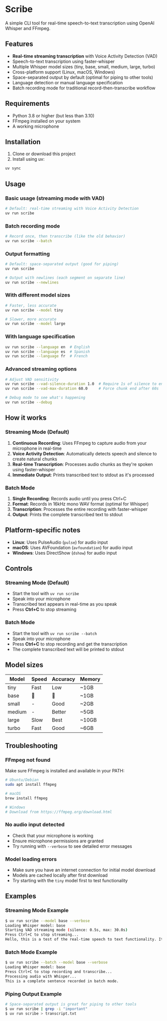 # Scribe

A simple CLI tool for real-time speech-to-text transcription using OpenAI Whisper and FFmpeg.

## Features

- **Real-time streaming transcription** with Voice Activity Detection (VAD)
- Speech-to-text transcription using faster-whisper
- Multiple Whisper model sizes (tiny, base, small, medium, large, turbo)
- Cross-platform support (Linux, macOS, Windows)
- Space-separated output by default (optimal for piping to other tools)
- Language detection or manual language specification
- Batch recording mode for traditional record-then-transcribe workflow

## Requirements

- Python 3.8 or higher (but less than 3.10)
- FFmpeg installed on your system
- A working microphone

## Installation

1. Clone or download this project
2. Install using uv:

```bash
uv sync
```

## Usage

### Basic usage (streaming mode with VAD)
```bash
# Default: real-time streaming with Voice Activity Detection
uv run scribe
```

### Batch recording mode
```bash
# Record once, then transcribe (like the old behavior)
uv run scribe --batch
```

### Output formatting
```bash
# Default: space-separated output (good for piping)
uv run scribe

# Output with newlines (each segment on separate line)
uv run scribe --newlines
```

### With different model sizes
```bash
# Faster, less accurate
uv run scribe --model tiny

# Slower, more accurate
uv run scribe --model large
```

### With language specification
```bash
uv run scribe --language en  # English
uv run scribe --language es  # Spanish
uv run scribe --language fr  # French
```

### Advanced streaming options
```bash
# Adjust VAD sensitivity
uv run scribe --vad-silence-duration 1.0  # Require 1s of silence to end chunk
uv run scribe --vad-max-duration 60.0     # Force chunk end after 60s

# Debug mode to see what's happening
uv run scribe --debug
```

## How it works

### Streaming Mode (Default)
1. **Continuous Recording**: Uses FFmpeg to capture audio from your microphone in real-time
2. **Voice Activity Detection**: Automatically detects speech and silence to create natural chunks
3. **Real-time Transcription**: Processes audio chunks as they're spoken using faster-whisper
4. **Immediate Output**: Prints transcribed text to stdout as it's processed

### Batch Mode
1. **Single Recording**: Records audio until you press Ctrl+C
2. **Format**: Records in 16kHz mono WAV format (optimal for Whisper)
3. **Transcription**: Processes the entire recording with faster-whisper
4. **Output**: Prints the complete transcribed text to stdout

## Platform-specific notes

- **Linux**: Uses PulseAudio (`pulse`) for audio input
- **macOS**: Uses AVFoundation (`avfoundation`) for audio input  
- **Windows**: Uses DirectShow (`dshow`) for audio input

## Controls

### Streaming Mode (Default)
- Start the tool with `uv run scribe`
- Speak into your microphone
- Transcribed text appears in real-time as you speak
- Press **Ctrl+C** to stop streaming

### Batch Mode
- Start the tool with `uv run scribe --batch`
- Speak into your microphone
- Press **Ctrl+C** to stop recording and get the transcription
- The complete transcribed text will be printed to stdout

## Model sizes

| Model  | Speed | Accuracy | Memory |
|--------|-------|----------|--------|
| tiny   | Fast  | Low      | ~1GB   |
| base   |      |         | ~1GB   |
| small  | -     | Good     | ~2GB   |
| medium | -     | Better   | ~5GB   |
| large  | Slow  | Best     | ~10GB  |
| turbo  | Fast  | Good     | ~6GB   |

## Troubleshooting

### FFmpeg not found
Make sure FFmpeg is installed and available in your PATH:
```bash
# Ubuntu/Debian
sudo apt install ffmpeg

# macOS
brew install ffmpeg

# Windows
# Download from https://ffmpeg.org/download.html
```

### No audio input detected
- Check that your microphone is working
- Ensure microphone permissions are granted
- Try running with `--verbose` to see detailed error messages

### Model loading errors
- Make sure you have an internet connection for initial model download
- Models are cached locally after first download
- Try starting with the `tiny` model first to test functionality

## Examples

### Streaming Mode Example
```bash
$ uv run scribe --model base --verbose
Loading Whisper model: base
Starting VAD streaming mode (silence: 0.5s, max: 30.0s)
Press Ctrl+C to stop streaming...
Hello, this is a test of the real-time speech to text functionality. It processes audio as you speak and outputs text immediately.
```

### Batch Mode Example
```bash
$ uv run scribe --batch --model base --verbose
Loading Whisper model: base
Press Ctrl+C to stop recording and transcribe...
Processing audio with Whisper...
This is a complete sentence recorded in batch mode.
```

### Piping Output Example
```bash
# Space-separated output is great for piping to other tools
$ uv run scribe | grep -i "important"
$ uv run scribe > transcript.txt
```